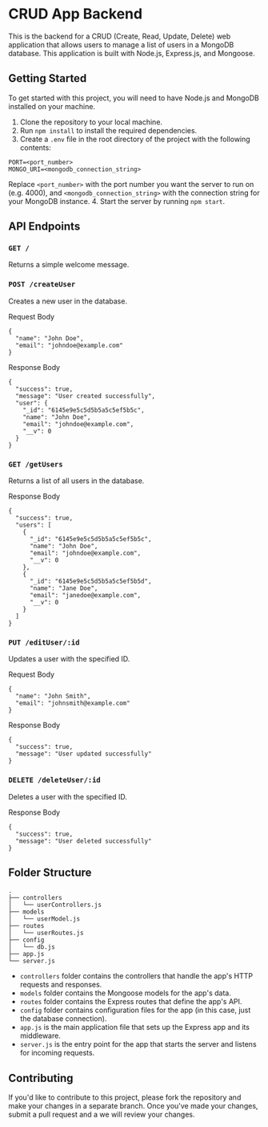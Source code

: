 # **CRUD App Backend**

This is the backend for a CRUD (Create, Read, Update, Delete) web application that allows users to manage a list of users in a MongoDB database. This application is built with Node.js, Express.js, and Mongoose.

## **Getting Started**
To get started with this project, you will need to have Node.js and MongoDB installed on your machine.

1. Clone the repository to your local machine.
2. Run `npm install` to install the required dependencies.
3. Create a `.env` file in the root directory of the project with the following contents:

```
PORT=<port_number>
MONGO_URI=<mongodb_connection_string>
```
Replace `<port_number>` with the port number you want the server to run on (e.g. 4000), and `<mongodb_connection_string>` with the connection string for your MongoDB instance.
4. Start the server by running `npm start`.

## **API Endpoints**
### `GET /`

Returns a simple welcome message.
### `POST /createUser`
Creates a new user in the database.

Request Body
```
{
  "name": "John Doe",
  "email": "johndoe@example.com"
}
```
Response Body
```
{
  "success": true,
  "message": "User created successfully",
  "user": {
    "_id": "6145e9e5c5d5b5a5c5ef5b5c",
    "name": "John Doe",
    "email": "johndoe@example.com",
    "__v": 0
  }
}
```
### `GET /getUsers`
Returns a list of all users in the database.

Response Body
```
{
  "success": true,
  "users": [
    {
      "_id": "6145e9e5c5d5b5a5c5ef5b5c",
      "name": "John Doe",
      "email": "johndoe@example.com",
      "__v": 0
    },
    {
      "_id": "6145e9e5c5d5b5a5c5ef5b5d",
      "name": "Jane Doe",
      "email": "janedoe@example.com",
      "__v": 0
    }
  ]
}

```
### `PUT /editUser/:id`
Updates a user with the specified ID.

Request Body
```
{
  "name": "John Smith",
  "email": "johnsmith@example.com"
}
```

Response Body
```
{
  "success": true,
  "message": "User updated successfully"
}
```
### `DELETE /deleteUser/:id`
Deletes a user with the specified ID.

Response Body
```
{
  "success": true,
  "message": "User deleted successfully"
}
```

## **Folder Structure**

```
.
├── controllers
│   └── userControllers.js
├── models
│   └── userModel.js
├── routes
│   └── userRoutes.js
├── config
│   └── db.js
├── app.js
└── server.js
```

- `controllers` folder contains the controllers that handle the app's HTTP requests and responses.
- `models` folder contains the Mongoose models for the app's data.
- `routes` folder contains the Express routes that define the app's API.
- `config` folder contains configuration files for the app (in this case, just the database connection).
- `app.js` is the main application file that sets up the Express app and its middleware.
- `server.js` is the entry point for the app that starts the server and listens for incoming requests.

## **Contributing**
If you'd like to contribute to this project, please fork the repository and make your changes in a separate branch. Once you've made your changes, submit a pull request and a we will review your changes.
